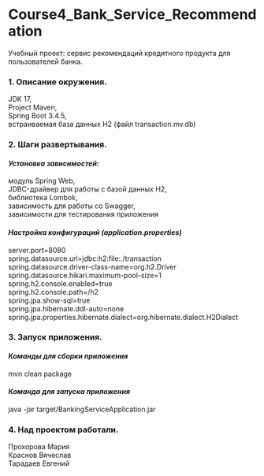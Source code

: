 # **Сourse4_Bank_Service_Recommendation**

Учебный проект: сервис рекомендаций кредитного продукта для пользователей банка.

### 1. Описание окружения.  
JDK 17,  
Project Maven,  
Spring Boot 3.4.5,  
встраиваемая база данных H2 (файл transaction.mv.db)  

### 2. Шаги развертывания. 
#### *Установка зависимостей:*  
модуль Spring Web,  
JDBC-драйвер для работы с базой данных H2,  
библиотека Lombok,  
зависимость для работы со Swagger,  
зависимости для тестирования приложения  

#### *Настройка конфигураций (application.properties)*

server.port=8080  
spring.datasource.url=jdbc:h2:file:./transaction  
spring.datasource.driver-class-name=org.h2.Driver  
spring.datasource.hikari.maximum-pool-size=1  
spring.h2.console.enabled=true  
spring.h2.console.path=/h2  
spring.jpa.show-sql=true  
spring.jpa.hibernate.ddl-auto=none  
spring.jpa.properties.hibernate.dialect=org.hibernate.dialect.H2Dialect  

### 3. Запуск приложения.
#### *Команды для сборки приложения*
mvn clean package
#### *Команда для запуска приложения*
java -jar target/BankingServiceApplication.jar

### 4. Над проектом работали.  
Прохорова Мария  
Краснов Вячеслав  
Тарадаев Евгений  


